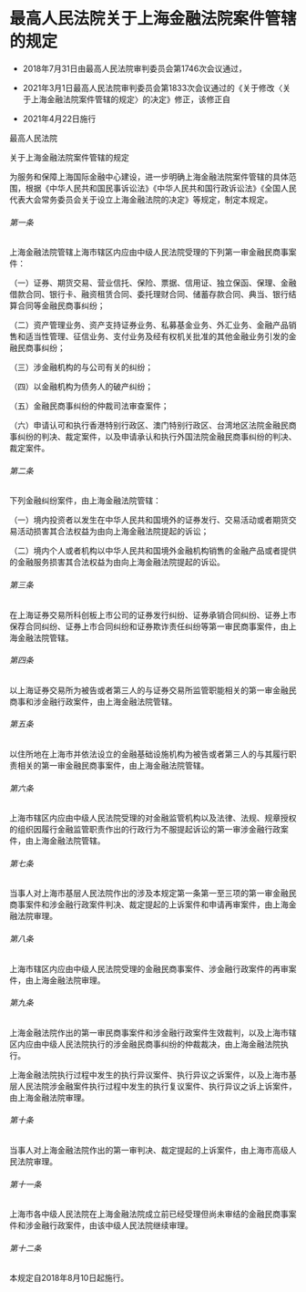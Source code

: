 # 最高人民法院关于上海金融法院案件管辖的规定

- 2018年7月31日由最高人民法院审判委员会第1746次会议通过，

- 2021年3月1日最高人民法院审判委员会第1833次会议通过的《关于修改〈关于上海金融法院案件管辖的规定〉的决定》修正，该修正自

- 2021年4月22日施行

<!-- INFO END -->

最高人民法院

关于上海金融法院案件管辖的规定

为服务和保障上海国际金融中心建设，进一步明确上海金融法院案件管辖的具体范围，根据《中华人民共和国民事诉讼法》《中华人民共和国行政诉讼法》《全国人民代表大会常务委员会关于设立上海金融法院的决定》等规定，制定本规定。

###### 第一条

上海金融法院管辖上海市辖区内应由中级人民法院受理的下列第一审金融民商事案件：

（一）证券、期货交易、营业信托、保险、票据、信用证、独立保函、保理、金融借款合同、银行卡、融资租赁合同、委托理财合同、储蓄存款合同、典当、银行结算合同等金融民商事纠纷；

（二）资产管理业务、资产支持证券业务、私募基金业务、外汇业务、金融产品销售和适当性管理、征信业务、支付业务及经有权机关批准的其他金融业务引发的金融民商事纠纷；

（三）涉金融机构的与公司有关的纠纷；

（四）以金融机构为债务人的破产纠纷；

（五）金融民商事纠纷的仲裁司法审查案件；

（六）申请认可和执行香港特别行政区、澳门特别行政区、台湾地区法院金融民商事纠纷的判决、裁定案件，以及申请承认和执行外国法院金融民商事纠纷的判决、裁定案件。

###### 第二条

下列金融纠纷案件，由上海金融法院管辖：

（一）境内投资者以发生在中华人民共和国境外的证券发行、交易活动或者期货交易活动损害其合法权益为由向上海金融法院提起的诉讼；

（二）境内个人或者机构以中华人民共和国境外金融机构销售的金融产品或者提供的金融服务损害其合法权益为由向上海金融法院提起的诉讼。

###### 第三条

在上海证券交易所科创板上市公司的证券发行纠纷、证券承销合同纠纷、证券上市保荐合同纠纷、证券上市合同纠纷和证券欺诈责任纠纷等第一审民商事案件，由上海金融法院管辖。

###### 第四条

以上海证券交易所为被告或者第三人的与证券交易所监管职能相关的第一审金融民商事和涉金融行政案件，由上海金融法院管辖。

###### 第五条

以住所地在上海市并依法设立的金融基础设施机构为被告或者第三人的与其履行职责相关的第一审金融民商事案件，由上海金融法院管辖。

###### 第六条

上海市辖区内应由中级人民法院受理的对金融监管机构以及法律、法规、规章授权的组织因履行金融监管职责作出的行政行为不服提起诉讼的第一审涉金融行政案件，由上海金融法院管辖。

###### 第七条

当事人对上海市基层人民法院作出的涉及本规定第一条第一至三项的第一审金融民商事案件和涉金融行政案件判决、裁定提起的上诉案件和申请再审案件，由上海金融法院审理。

###### 第八条

上海市辖区内应由中级人民法院受理的金融民商事案件、涉金融行政案件的再审案件，由上海金融法院审理。

###### 第九条

上海金融法院作出的第一审民商事案件和涉金融行政案件生效裁判，以及上海市辖区内应由中级人民法院执行的涉金融民商事纠纷的仲裁裁决，由上海金融法院执行。

上海金融法院执行过程中发生的执行异议案件、执行异议之诉案件，以及上海市基层人民法院涉金融案件执行过程中发生的执行复议案件、执行异议之诉上诉案件，由上海金融法院审理。

###### 第十条

当事人对上海金融法院作出的第一审判决、裁定提起的上诉案件，由上海市高级人民法院审理。

###### 第十一条

上海市各中级人民法院在上海金融法院成立前已经受理但尚未审结的金融民商事案件和涉金融行政案件，由该中级人民法院继续审理。

###### 第十二条

本规定自2018年8月10日起施行。
